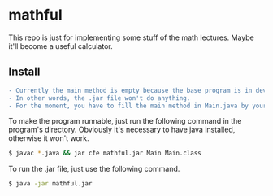 # mathful

This repo is just for implementing some stuff of the math lectures. Maybe it'll become a useful calculator.

## Install
```diff
- Currently the main method is empty because the base program is in development.
- In other words, the .jar file won't do anything.
- For the moment, you have to fill the main method in Main.java by yourself.
```

To make the program runnable, just run the following command in the program's directory. Obviously it's necessary to have java installed, otherwise it won't work.
```bash
$ javac *.java && jar cfe mathful.jar Main Main.class
```
To run the .jar file, just use the following command.
```bash
$ java -jar mathful.jar
```
